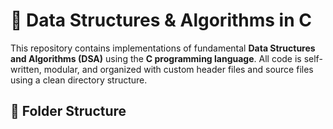 # 🧠 Data Structures & Algorithms in C

This repository contains implementations of fundamental **Data Structures and Algorithms (DSA)** using the **C programming language**. All code is self-written, modular, and organized with custom header files and source files using a clean directory structure.

## 📁 Folder Structure

